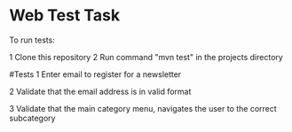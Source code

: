 # Web Test Task

To run tests:

1   Clone this repository
2   Run command "mvn test" in the projects directory   


#Tests
1   Enter email to register for a newsletter

2   Validate that the email address is in valid format

3   Validate that the main category menu, navigates the user to the correct subcategory